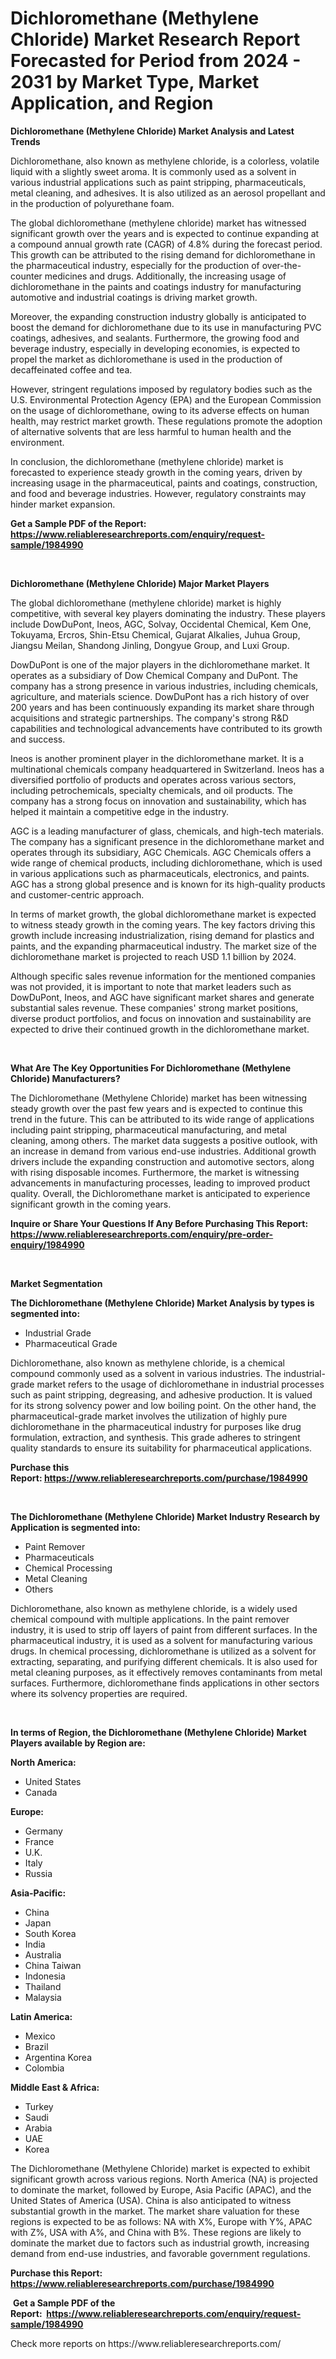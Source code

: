<p><h1>Dichloromethane (Methylene Chloride) Market Research Report Forecasted for Period from 2024 -  2031 by Market Type, Market Application, and Region</h1></p><p><strong>Dichloromethane (Methylene Chloride) Market Analysis and Latest Trends</strong></p>
<p><p>Dichloromethane, also known as methylene chloride, is a colorless, volatile liquid with a slightly sweet aroma. It is commonly used as a solvent in various industrial applications such as paint stripping, pharmaceuticals, metal cleaning, and adhesives. It is also utilized as an aerosol propellant and in the production of polyurethane foam. </p><p>The global dichloromethane (methylene chloride) market has witnessed significant growth over the years and is expected to continue expanding at a compound annual growth rate (CAGR) of 4.8% during the forecast period. This growth can be attributed to the rising demand for dichloromethane in the pharmaceutical industry, especially for the production of over-the-counter medicines and drugs. Additionally, the increasing usage of dichloromethane in the paints and coatings industry for manufacturing automotive and industrial coatings is driving market growth.</p><p>Moreover, the expanding construction industry globally is anticipated to boost the demand for dichloromethane due to its use in manufacturing PVC coatings, adhesives, and sealants. Furthermore, the growing food and beverage industry, especially in developing economies, is expected to propel the market as dichloromethane is used in the production of decaffeinated coffee and tea.</p><p>However, stringent regulations imposed by regulatory bodies such as the U.S. Environmental Protection Agency (EPA) and the European Commission on the usage of dichloromethane, owing to its adverse effects on human health, may restrict market growth. These regulations promote the adoption of alternative solvents that are less harmful to human health and the environment.</p><p>In conclusion, the dichloromethane (methylene chloride) market is forecasted to experience steady growth in the coming years, driven by increasing usage in the pharmaceutical, paints and coatings, construction, and food and beverage industries. However, regulatory constraints may hinder market expansion.</p></p>
<p><strong>Get a Sample PDF of the Report:&nbsp; <a href="https://www.reliableresearchreports.com/enquiry/request-sample/1984990">https://www.reliableresearchreports.com/enquiry/request-sample/1984990</a></strong></p>
<p>&nbsp;</p>
<p><strong>Dichloromethane (Methylene Chloride) Major Market Players</strong></p>
<p><p>The global dichloromethane (methylene chloride) market is highly competitive, with several key players dominating the industry. These players include DowDuPont, Ineos, AGC, Solvay, Occidental Chemical, Kem One, Tokuyama, Ercros, Shin-Etsu Chemical, Gujarat Alkalies, Juhua Group, Jiangsu Meilan, Shandong Jinling, Dongyue Group, and Luxi Group.</p><p>DowDuPont is one of the major players in the dichloromethane market. It operates as a subsidiary of Dow Chemical Company and DuPont. The company has a strong presence in various industries, including chemicals, agriculture, and materials science. DowDuPont has a rich history of over 200 years and has been continuously expanding its market share through acquisitions and strategic partnerships. The company's strong R&D capabilities and technological advancements have contributed to its growth and success.</p><p>Ineos is another prominent player in the dichloromethane market. It is a multinational chemicals company headquartered in Switzerland. Ineos has a diversified portfolio of products and operates across various sectors, including petrochemicals, specialty chemicals, and oil products. The company has a strong focus on innovation and sustainability, which has helped it maintain a competitive edge in the industry.</p><p>AGC is a leading manufacturer of glass, chemicals, and high-tech materials. The company has a significant presence in the dichloromethane market and operates through its subsidiary, AGC Chemicals. AGC Chemicals offers a wide range of chemical products, including dichloromethane, which is used in various applications such as pharmaceuticals, electronics, and paints. AGC has a strong global presence and is known for its high-quality products and customer-centric approach.</p><p>In terms of market growth, the global dichloromethane market is expected to witness steady growth in the coming years. The key factors driving this growth include increasing industrialization, rising demand for plastics and paints, and the expanding pharmaceutical industry. The market size of the dichloromethane market is projected to reach USD 1.1 billion by 2024.</p><p>Although specific sales revenue information for the mentioned companies was not provided, it is important to note that market leaders such as DowDuPont, Ineos, and AGC have significant market shares and generate substantial sales revenue. These companies' strong market positions, diverse product portfolios, and focus on innovation and sustainability are expected to drive their continued growth in the dichloromethane market.</p></p>
<p>&nbsp;</p>
<p><strong>What Are The Key Opportunities For Dichloromethane (Methylene Chloride) Manufacturers?</strong></p>
<p><p>The Dichloromethane (Methylene Chloride) market has been witnessing steady growth over the past few years and is expected to continue this trend in the future. This can be attributed to its wide range of applications including paint stripping, pharmaceutical manufacturing, and metal cleaning, among others. The market data suggests a positive outlook, with an increase in demand from various end-use industries. Additional growth drivers include the expanding construction and automotive sectors, along with rising disposable incomes. Furthermore, the market is witnessing advancements in manufacturing processes, leading to improved product quality. Overall, the Dichloromethane market is anticipated to experience significant growth in the coming years.</p></p>
<p><strong>Inquire or Share Your Questions If Any Before Purchasing This Report: <a href="https://www.reliableresearchreports.com/enquiry/pre-order-enquiry/1984990">https://www.reliableresearchreports.com/enquiry/pre-order-enquiry/1984990</a></strong></p>
<p>&nbsp;</p>
<p><strong>Market Segmentation</strong></p>
<p><strong>The Dichloromethane (Methylene Chloride) Market Analysis by types is segmented into:</strong></p>
<p><ul><li>Industrial Grade</li><li>Pharmaceutical Grade</li></ul></p>
<p><p>Dichloromethane, also known as methylene chloride, is a chemical compound commonly used as a solvent in various industries. The industrial-grade market refers to the usage of dichloromethane in industrial processes such as paint stripping, degreasing, and adhesive production. It is valued for its strong solvency power and low boiling point. On the other hand, the pharmaceutical-grade market involves the utilization of highly pure dichloromethane in the pharmaceutical industry for purposes like drug formulation, extraction, and synthesis. This grade adheres to stringent quality standards to ensure its suitability for pharmaceutical applications.</p></p>
<p><strong>Purchase this Report:&nbsp;<a href="https://www.reliableresearchreports.com/purchase/1984990">https://www.reliableresearchreports.com/purchase/1984990</a></strong></p>
<p>&nbsp;</p>
<p><strong>The Dichloromethane (Methylene Chloride) Market Industry Research by Application is segmented into:</strong></p>
<p><ul><li>Paint Remover</li><li>Pharmaceuticals</li><li>Chemical Processing</li><li>Metal Cleaning</li><li>Others</li></ul></p>
<p><p>Dichloromethane, also known as methylene chloride, is a widely used chemical compound with multiple applications. In the paint remover industry, it is used to strip off layers of paint from different surfaces. In the pharmaceutical industry, it is used as a solvent for manufacturing various drugs. In chemical processing, dichloromethane is utilized as a solvent for extracting, separating, and purifying different chemicals. It is also used for metal cleaning purposes, as it effectively removes contaminants from metal surfaces. Furthermore, dichloromethane finds applications in other sectors where its solvency properties are required.</p></p>
<p>&nbsp;</p>
<p><strong>In terms of Region, the Dichloromethane (Methylene Chloride) Market Players available by Region are:</strong></p>
<p>
    <p> <strong> North America: </strong>
        <ul>
            <li>United States</li>
            <li>Canada</li>
        </ul>
        </p> 
    <p> <strong> Europe: </strong>
        <ul>
            <li>Germany</li>
            <li>France</li>
            <li>U.K.</li>
            <li>Italy</li>
            <li>Russia</li>
        </ul>
        </p> 
    <p> <strong> Asia-Pacific: </strong>
        <ul>
            <li>China</li>
            <li>Japan</li>
            <li>South Korea</li>
            <li>India</li>
            <li>Australia</li>
            <li>China Taiwan</li>
            <li>Indonesia</li>
            <li>Thailand</li>
            <li>Malaysia</li>
        </ul>
        </p> 
    <p> <strong> Latin America: </strong>
        <ul>
            <li>Mexico</li>
            <li>Brazil</li>
            <li>Argentina Korea</li>
            <li>Colombia</li>
        </ul>
        </p> 
    <p> <strong> Middle East & Africa: </strong>
        <ul>
            <li>Turkey</li>
            <li>Saudi</li>
            <li>Arabia</li>
            <li>UAE</li>
            <li>Korea</li>
        </ul>
    </p>
    </p>
<p><p>The Dichloromethane (Methylene Chloride) market is expected to exhibit significant growth across various regions. North America (NA) is projected to dominate the market, followed by Europe, Asia Pacific (APAC), and the United States of America (USA). China is also anticipated to witness substantial growth in the market. The market share valuation for these regions is expected to be as follows: NA with X%, Europe with Y%, APAC with Z%, USA with A%, and China with B%. These regions are likely to dominate the market due to factors such as industrial growth, increasing demand from end-use industries, and favorable government regulations.</p></p>
<p><strong>Purchase this Report: <a href="https://www.reliableresearchreports.com/purchase/1984990">https://www.reliableresearchreports.com/purchase/1984990</a></strong></p>
<p>&nbsp;<strong>Get a Sample PDF of the Report:&nbsp;&nbsp;<a href="https://www.reliableresearchreports.com/enquiry/request-sample/1984990">https://www.reliableresearchreports.com/enquiry/request-sample/1984990</a></strong></p>
<p><strong></strong></p>
<p>Check more reports on https://www.reliableresearchreports.com/</p>